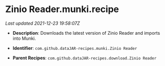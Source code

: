# Zinio Reader.munki.recipe

_Last updated 2021-12-23 19:58:07Z_

- **Description**: Downloads the latest version of Zinio Reader and imports into Munki.

- **Identifier**: `com.github.dataJAR-recipes.munki.Zinio Reader`

- **Parent Recipes**: `com.github.dataJAR-recipes.download.Zinio Reader`